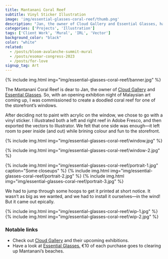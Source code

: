 ```yaml
---
title: Mantanani Coral Reef
subtitle: Vinyl Sticker Illustration
image: 'img/essential-glasses-coral-reef/thumb.png'
description: "Jan, the owner of Cloud Gallery and Essential Glasses, has a special connection to the Mantanani Coral Reef. To celebrate a Malaysian art exhibition, Rich was commissioned to create a coral reef illustration for the storefront window."
categories: ['Projects', 'Illustration']
tags: ['Client Work', 'Mural', 'IRL', 'Vector']
background_color: "black"
color: "white"
related:
  - /posts/bloom-avalanche-summit-mural
  - /posts/esomar-congress-2023
  - /posts/for-love
signup_tag: Art
---
```

{% include img.html img="img/essential-glasses-coral-reef/banner.jpg" %}

The Mantanani Coral Reef is dear to Jan, the owner of [Cloud Gallery](https://www.cloudamsterdam.com/) and [Essential Glasses](https://essential-glasses.com/). So, with an opening exhibtion night of Malaysian art coming up, I was commissioned to create a doodled coral reef for one of the storefront’s windows.

After deciding not to paint with acrylic on the window, we chose to go with a vinyl sticker. I illustrated both a left and right reef in Adobe Fresco, and then exported the vectors to Illustrator. We felt that one side was enough—it left room to peer inside (and out) while brining colour and fun to the storefront.

{% include img.html img="img/essential-glasses-coral-reef/window.jpg" %}

{% include img.html img="img/essential-glasses-coral-reef/window-2.jpg" %}

{% include img.html img="img/essential-glasses-coral-reef/portrait-1.jpg" caption="Some closeups" %}
{% include img.html img="img/essential-glasses-coral-reef/portrait-2.jpg" %}
{% include img.html img="img/essential-glasses-coral-reef/portrait-3.jpg" %}

We had to jump through some hoops to get it printed at short notice. It wasn’t as big as we wanted, and we had to install it ourselves—in the wind! But it came out epically.

{% include img.html img="img/essential-glasses-coral-reef/wip-1.jpg" %}
{% include img.html img="img/essential-glasses-coral-reef/wip-2.jpg" %}

### Notable links
- Check out [Cloud Gallery](https://www.cloudamsterdam.com/) and their upcoming exhibitions.
- Have a look at [Essential Glasses.](https://essential-glasses.com/) €10 of each purchase goes to clearing up Mantanani’s beaches.